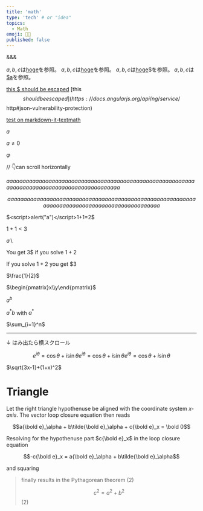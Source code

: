```yaml
---
title: 'math'
type: 'tech' # or "idea"
topics:
  - Math
emoji: 👩‍💻
published: false
---
```




&\&&

$a,b,c$は[hoge](https://hoge.fuga)を参照。
$a,b,c$は[hoge](http://hoge.fuga)を参照。
$a,b,c$は[hoge](http://hoge.fuga)$を参照。
$a,b,c$は[$a](http://hoge.fuga)を参照。

[this $ should be escaped](https://docs.angularjs.org/api/ng/service/$http#json-vulnerability-protection)
[this $$ should be escaped](https://docs.angularjs.org/api/ng/service/$$http#json-vulnerability-protection)

[test on markdown-it-textmath](https://goessner.github.io/markdown-it-texmath/index.html)

$a$

$a\ne0$

$\varphi$

// 👇can scroll horizontally

$aaaaaaaaaaaaaaaaaaaaaaaaaaaaaaaaaaaaaaaaaaaaaaaaaaaaaaaaaaaaaaaaaaaaaaaaaaaaaaaaaaaaaaaaaaaaa$


$$
aaaaaaaaaaaaaaaaaaaaaaaaaaaaaaaaaaaaaaaaaaaaaaaaaaaaaaaaaaaaaaaaaaaaaaaaaaaaaaaaaaaaaaaaaaaaaa
$$


$<script>alert("a")</script>1+1=2$

$1+1<3$

$a \backslash$

You get 3$ if you solve $1+2$

If you solve $1+2$ you get $3

$\frac{1}{2}$

$\begin{pmatrix}x\\y\end{pmatrix}$

$a^{b}$

$a^*b$ with $a^*$

$\sum_{i=1}^n$

---

↓ はみ出たら横スクロール

$$
e^{i\theta} = \cos\theta + i\sin\theta e^{i\theta} = \cos\theta + i\sin\theta e^{i\theta} = \cos\theta + i\sin\theta
$$

$\sqrt{3x-1}+(1+x)^2$

# Triangle

Let the right triangle hypothenuse be aligned with the coordinate system _x-axis_.
The vector loop closure equation then reads

$$a{\bold e}_\alpha + b\tilde{\bold e}_\alpha + c{\bold e}_x = \bold 0$$ 

Resolving for the hypothenuse part $c{\bold e}_x$ in the loop closure equation 

$$-c{\bold e}_x = a{\bold e}_\alpha + b\tilde{\bold e}_\alpha$$

and squaring

> finally results in the Pythagorean theorem (2)
>
> $$ c^2 = a^2 + b^2 $$ (2)
